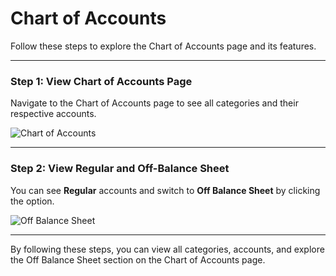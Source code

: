 # Chart of Accounts

Follow these steps to explore the Chart of Accounts page and its features.

---

### Step 1: View Chart of Accounts Page
Navigate to the Chart of Accounts page to see all categories and their respective accounts.

![Chart of Accounts](./screenshots/chart-of-accounts.cy.ts/chart-of-accounts.png)

---

### Step 2: View Regular and Off-Balance Sheet
You can see **Regular** accounts and switch to **Off Balance Sheet** by clicking the option.

![Off Balance Sheet](./screenshots/chart-of-accounts.cy.ts/off-balance-sheet.png)

---

By following these steps, you can view all categories, accounts, and explore the Off Balance Sheet section on the Chart of Accounts page.
